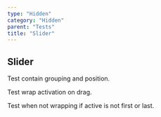 ```yaml
---
type: "Hidden"
category: "Hidden"
parent: "Tests"
title: "Slider"
---
```


## Slider

Test contain grouping and position.

<demo>
  <demovanilla src="vanilla/components/core/slider/wrap-center">
  </demovanilla>
  <demovanilla src="vanilla/components/core/slider/wrap-left">
  </demovanilla>
  <demovanilla src="vanilla/components/core/slider/wrap-right">
  </demovanilla>
</demo>

Test wrap activation on drag.

Test when not wrapping if active is not first or last.

<demo>
  <demovanilla src="vanilla/components/core/slider/wrap-center">
  </demovanilla>
  <demovanilla src="vanilla/components/core/slider/wrap-left">
  </demovanilla>
  <demovanilla src="vanilla/components/core/slider/wrap-right">
  </demovanilla>
</demo>

<demo>
  <demovanilla src="vanilla/components/core/slider/overflow-auto">
  </demovanilla>
  <demovanilla src="vanilla/components/core/slider/overflow-auto-false">
  </demovanilla>
</demo>
